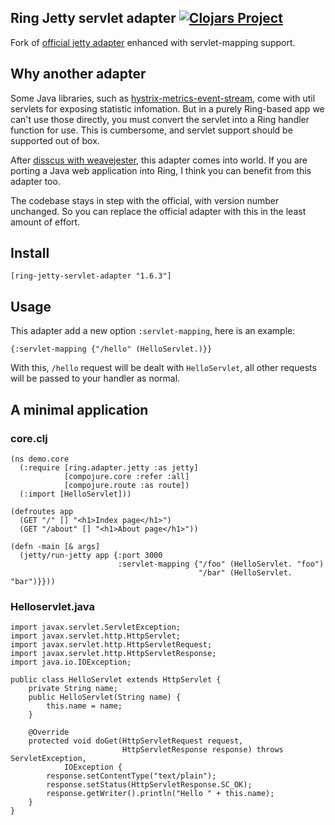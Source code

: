 ## Ring Jetty servlet adapter [![Clojars Project](https://img.shields.io/clojars/v/ring-jetty-servlet-adapter.svg)](https://clojars.org/ring-jetty-servlet-adapter)

Fork of [official jetty adapter](https://github.com/ring-clojure/ring/tree/master/ring-jetty-adapter) enhanced with servlet-mapping support.

## Why another adapter

Some Java libraries, such as [hystrix-metrics-event-stream](https://github.com/Netflix/Hystrix/tree/master/hystrix-contrib/hystrix-metrics-event-stream), come with util servlets for exposing statistic infomation. But in a purely Ring-based app we can't use those directly, you must convert the servlet into a Ring handler function for use. This is cumbersome, and servlet support should be supported out of box. 

After [disscus with weavejester](https://github.com/ring-clojure/ring/pull/314), this adapter comes into world. If you are porting a Java web application into Ring, I think you can benefit from this adapter too.

The codebase stays in step with the official, with version number unchanged. So you can replace the official adapter with this in the least amount of effort.


## Install

```
[ring-jetty-servlet-adapter "1.6.3"]
```

## Usage

This adapter add a new option `:servlet-mapping`, here is an example:

```
{:servlet-mapping {"/hello" (HelloServlet.)}}
```
With this, `/hello` request will be dealt with `HelloServlet`, all other requests will be passed to your handler as normal.

## A minimal application

### core.clj
```
(ns demo.core
  (:require [ring.adapter.jetty :as jetty]
            [compojure.core :refer :all]
            [compojure.route :as route])
  (:import [HelloServlet]))

(defroutes app
  (GET "/" [] "<h1>Index page</h1>")
  (GET "/about" [] "<h1>About page</h1>"))

(defn -main [& args]
  (jetty/run-jetty app {:port 3000
                        :servlet-mapping {"/foo" (HelloServlet. "foo")
                                          "/bar" (HelloServlet. "bar")}}))
```

### Helloservlet.java

```
import javax.servlet.ServletException;
import javax.servlet.http.HttpServlet;
import javax.servlet.http.HttpServletRequest;
import javax.servlet.http.HttpServletResponse;
import java.io.IOException;

public class HelloServlet extends HttpServlet {
    private String name;
    public HelloServlet(String name) {
        this.name = name;
    }

    @Override
    protected void doGet(HttpServletRequest request,
                         HttpServletResponse response) throws ServletException,
            IOException {
        response.setContentType("text/plain");
        response.setStatus(HttpServletResponse.SC_OK);
        response.getWriter().println("Hello " + this.name);
    }
}
```
